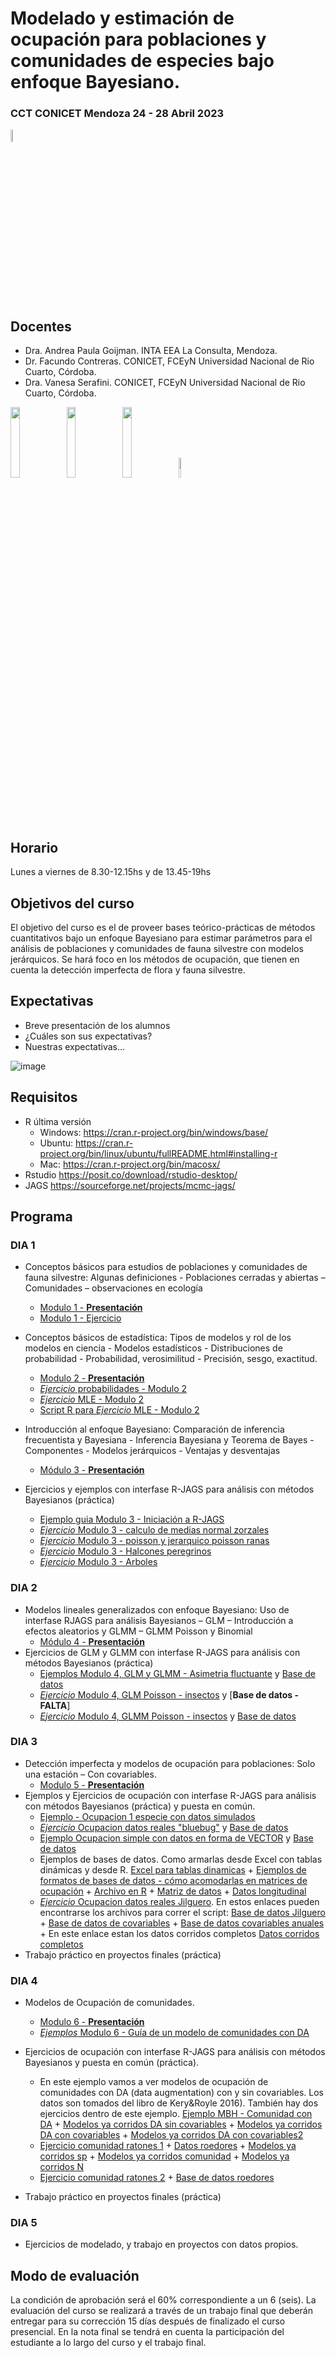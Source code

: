 # Modelado y estimación de ocupación para poblaciones y comunidades de especies bajo enfoque Bayesiano.
### CCT CONICET Mendoza 24 - 28 Abril 2023 
<img src="https://github.com/apgoijman/Curso-Ocupacion23/blob/main/varios/Imagen4.png" width=7% height=7%>


## Docentes
- Dra. Andrea Paula Goijman. INTA EEA La Consulta, Mendoza. 
- Dr. Facundo Contreras. CONICET, FCEyN Universidad Nacional de Rio Cuarto, Córdoba. 
- Dra. Vanesa Serafini. CONICET, FCEyN Universidad Nacional de Rio Cuarto, Córdoba. 

<img src="https://github.com/apgoijman/Curso-Ocupacion23/blob/main/varios/Imagen2.png" width=17% height=17%>    <img src="https://github.com/apgoijman/Curso-Ocupacion23/blob/main/varios/Imagen3.png" width=17% height=17%>   <img src="https://github.com/apgoijman/Curso-Ocupacion23/blob/main/varios/logo_giepco.png" width=17% height=17%>    <img src="https://github.com/apgoijman/Curso-Ocupacion23/blob/main/images.png" width=9% height=9%>

## Horario
Lunes a viernes de 8.30-12.15hs y de 13.45-19hs

## Objetivos del curso
El objetivo del curso es el de proveer bases teórico-prácticas de métodos cuantitativos bajo un enfoque Bayesiano para estimar parámetros para el análisis de poblaciones y comunidades de fauna silvestre con modelos jerárquicos. Se hará foco en los métodos de ocupación, que tienen en cuenta la detección imperfecta de flora y fauna silvestre.

## Expectativas
- Breve presentación de los alumnos
- ¿Cuáles son sus expectativas? 
- Nuestras expectativas...

![image](https://user-images.githubusercontent.com/124918841/222793849-89917531-59a4-4047-93ab-1148d1030d38.png)


## Requisitos
- R última versión
    - Windows: https://cran.r-project.org/bin/windows/base/
     -  Ubuntu: https://cran.r-project.org/bin/linux/ubuntu/fullREADME.html#installing-r
     - Mac: https://cran.r-project.org/bin/macosx/
- Rstudio https://posit.co/download/rstudio-desktop/
- JAGS https://sourceforge.net/projects/mcmc-jags/

## Programa

### DIA 1
- Conceptos básicos para estudios de poblaciones y comunidades de fauna silvestre: Algunas definiciones - Poblaciones cerradas y abiertas – Comunidades – observaciones en ecología
    - [Modulo 1 - **Presentación**](https://github.com/apgoijman/Curso-Ocupacion23/blob/main/Modulo%201_Occupacion2023.pdf)
    - [Modulo 1 - Ejercicio](https://github.com/apgoijman/Curso-Ocupacion23/blob/main/EjerciciosEjemplos/Modulo1-Intro/Modulo%201.R)

- Conceptos básicos de estadística: Tipos de modelos y rol de los modelos en ciencia - Modelos estadísticos - Distribuciones de probabilidad - Probabilidad,
verosimilitud - Precisión, sesgo, exactitud. 
    - [Modulo 2 - **Presentación**](https://github.com/apgoijman/Curso-Ocupacion23/files/10883613/Modulo.2_Occupacion2023.pdf)
    - [*Ejercicio* probabilidades - Modulo 2](https://github.com/apgoijman/Curso-Ocupacion23/blob/main/EjerciciosEjemplos/Modulo2-Probabilidades/Ejercicio1_Modulo2_Probabilidades.R)
    - [*Ejercicio* MLE - Modulo 2](https://github.com/apgoijman/Curso-Ocupacion23/blob/main/EjerciciosEjemplos/Modulo2-Probabilidades/Ejercicio2-Modulo2.pdf)
    - [Script R para *Ejercicio* MLE - Modulo 2](https://github.com/apgoijman/Curso-Ocupacion23/blob/main/EjerciciosEjemplos/Modulo2-Probabilidades/Ejercicio2-Modulo2-LikelihhodBinomial.R)

- Introducción al enfoque Bayesiano: Comparación de inferencia frecuentista y Bayesiana - Inferencia Bayesiana y Teorema de Bayes -Componentes - Modelos jerárquicos - Ventajas y desventajas 
     - [Módulo 3 - **Presentación**](https://github.com/apgoijman/Curso-Ocupacion23/blob/main/Modulo%203_Ocupacion2023.pdf) 
- Ejercicios y ejemplos con interfase R-JAGS para análisis con métodos Bayesianos (práctica) 
    - [Ejemplo guia Modulo 3 - Iniciación a R-JAGS](https://github.com/apgoijman/Curso-Ocupacion23/blob/main/EjerciciosEjemplos/Modulo3-Bayes/Ejemplo%20Modulo3.md)
    - [*Ejercicio* Modulo 3 - calculo de medias normal zorzales](https://github.com/apgoijman/Curso-Ocupacion23/blob/main/EjerciciosEjemplos/Modulo3-Bayes/Ejemplo1-Modulo3-Media.R)
    - [*Ejercicio* Modulo 3 - poisson y jerarquico poisson ranas](https://github.com/apgoijman/Curso-Ocupacion23/blob/main/EjerciciosEjemplos/Modulo3-Bayes/Ejemplo2-Modulo3-Jerarquico.R)
    - [*Ejercicio* Modulo 3 - Halcones peregrinos](https://github.com/apgoijman/Curso-Ocupacion23/blob/main/EjerciciosEjemplos/Modulo3-Bayes/Ejercicio1%20-%20Modulo%203.R)
    - [*Ejercicio* Modulo 3 - Arboles](https://github.com/apgoijman/Curso-Ocupacion23/blob/main/EjerciciosEjemplos/Modulo3-Bayes/Ejercicio2-Modulo%203.R)
 

### DIA 2
- Modelos lineales generalizados con enfoque Bayesiano: Uso de interfase RJAGS para análisis Bayesianos – GLM – Introducción a efectos aleatorios y GLMM – GLMM Poisson y Binomial
    - [Módulo 4 - **Presentación**](https://github.com/apgoijman/Curso-Ocupacion23/blob/main/Modulo%204_Occupacion2023.pdf)
- Ejercicios de GLM y GLMM con interfase R-JAGS para análisis con métodos Bayesianos (práctica) 
    - [Ejemplos Modulo 4, GLM y GLMM - Asimetria fluctuante](https://github.com/apgoijman/Curso-Ocupacion23/blob/main/EjerciciosEjemplos/Modulo4-GLMGLMM/Ejemplo1_Modulo4.R) y [Base de datos](https://github.com/apgoijman/Curso-Ocupacion23/blob/main/EjerciciosEjemplos/Modulo4-GLMGLMM/ejemplo_AF.csv) 
    - [*Ejercicio* Modulo 4, GLM Poisson - insectos](https://github.com/apgoijman/Curso-Ocupacion23/blob/main/EjerciciosEjemplos/Modulo4-GLMGLMM/Ejercicio2_Modulo4_PoissonGLM.R) y [**Base de datos - FALTA**]
    - [*Ejercicio* Modulo 4, GLMM Poisson - insectos](https://github.com/apgoijman/Curso-Ocupacion23/blob/main/EjerciciosEjemplos/Modulo4-GLMGLMM/Ejercicio1_Modulo4_PoissonGLMM.R) y [Base de datos](https://github.com/apgoijman/Curso-Ocupacion23/blob/main/EjerciciosEjemplos/Modulo4-GLMGLMM/Datos_Ejercicio1_Modulo4_PoissonGLMM.csv)

### DIA 3
- Detección imperfecta y modelos de ocupación para poblaciones: Solo una estación – Con covariables.
    - [Modulo 5 - **Presentación**](https://github.com/apgoijman/Curso-Ocupacion23/files/11214935/Modulo.5_Occupacion2023.pdf)
- Ejemplos y Ejercicios de ocupación con interfase R-JAGS para análisis con métodos Bayesianos (práctica) y puesta en común.
    - [Ejemplo - Ocupacion 1 especie con datos simulados](https://github.com/apgoijman/Curso-Ocupacion23/blob/main/EjerciciosEjemplos/Modulo5-OcupacionSimple/Ejemplo1_Modulo5_OcupacionSimple_datos-simulados.R)
    - [*Ejercicio* Ocupacion datos reales "bluebug"](https://github.com/apgoijman/Curso-Ocupacion23/blob/main/EjerciciosEjemplos/Modulo5-OcupacionSimple/Ejercicio1_Modulo5_OcupacionSimple_datos-reales.R) y [Base de datos](https://github.com/apgoijman/Curso-Ocupacion23/blob/main/EjerciciosEjemplos/Modulo5-OcupacionSimple/bluebug.txt)
    - [Ejemplo Ocupacion simple con datos en forma de VECTOR](https://github.com/apgoijman/Curso-Ocupacion23/blob/main/EjerciciosEjemplos/Modulo5-OcupacionSimple/Ejemplo-vector.R) y [Base de datos](https://github.com/apgoijman/Curso-Ocupacion23/blob/main/EjerciciosEjemplos/Modulo5-OcupacionSimple/datos_cm.csv)
   - Ejemplos de bases de datos. Como armarlas desde Excel con tablas dinámicas y desde R. [Excel para tablas dinamicas](https://github.com/apgoijman/Curso-Ocupacion23/blob/main/EjerciciosEjemplos/Modulo5-OcupacionSimple/CAPTURAS_TABLA.xlsx) + [Ejemplos de formatos de bases de datos - cómo acomodarlas en matrices de ocupación](https://github.com/apgoijman/Curso-Ocupacion23/files/10824363/Formatos.de.bases.de.datos.pdf) + [Archivo en R](https://github.com/apgoijman/Curso-Ocupacion23/blob/main/EjerciciosEjemplos/Modulo5-OcupacionSimple/Formatos%20Base%20de%20datos.R) + [Matriz de datos](https://github.com/apgoijman/Curso-Ocupacion23/blob/main/EjerciciosEjemplos/Modulo5-OcupacionSimple/datos_MATRIZ.csv) + [Datos longitudinal](https://github.com/apgoijman/Curso-Ocupacion23/blob/main/EjerciciosEjemplos/Modulo5-OcupacionSimple/datos_LONG_COMPLETOS.csv)
    - [*Ejercicio* Ocupacion datos reales Jilguero](https://github.com/apgoijman/Curso-Ocupacion23/blob/main/EjerciciosEjemplos/Modulo5-OcupacionSimple/Ejercicio-Modulo5-OcupacionSICLFA.R). En estos enlaces pueden encontrarse los archivos para correr el script: [Base de datos Jilguero](https://github.com/apgoijman/Curso-Ocupacion23/blob/main/EjerciciosEjemplos/Modulo5-OcupacionSimple/SICFLA.csv) + [Base de datos de covariables](https://github.com/apgoijman/Curso-Ocupacion23/blob/main/EjerciciosEjemplos/Modulo5-OcupacionSimple/Cova_sicfla.csv) + [Base de datos covariables anuales](https://github.com/apgoijman/Curso-Ocupacion23/blob/main/EjerciciosEjemplos/Modulo5-OcupacionSimple/Cova_sicflayear.csv) + En este enlace estan los datos corridos completos [Datos corridos completos](https://github.com/apgoijman/Curso-Ocupacion23/blob/main/EjerciciosEjemplos/Modulo5-OcupacionSimple/SICFLA.rda)
- Trabajo práctico en proyectos finales (práctica)


### DIA 4
- Modelos de Ocupación de comunidades.
    - [Modulo 6 - **Presentación**](https://github.com/apgoijman/Curso-Ocupacion23/files/11254905/Modulo.6_Occupacion2023.pdf)
    - [*Ejemplos* Modulo 6 - Guía de un modelo de comunidades con DA](https://github.com/apgoijman/Curso-Ocupacion23/blob/main/EjerciciosEjemplos/Modulo6-OcupacionComunidad/Ejemplo%20Modulo%206.md)
    
- Ejercicios de ocupación con interfase R-JAGS para análisis con métodos Bayesianos y puesta en común (práctica).
    - En este ejemplo vamos a ver modelos de ocupación de comunidades con DA (data augmentation) con y sin covariables. Los datos son tomados del libro de Kery&Royle 2016). También hay dos ejercicios dentro de este ejemplo. [Ejemplo MBH - Comunidad con DA](https://github.com/apgoijman/Curso-Ocupacion23/blob/main/EjerciciosEjemplos/Modulo6-OcupacionComunidad/Modulo%206%20-%20Comunidad%20I%20-%20MHB%20Bird%20survey.R) + [Modelos ya corridos DA sin covariables](https://github.com/apgoijman/Curso-Ocupacion23/blob/main/EjerciciosEjemplos/Modulo6-OcupacionComunidad/outDA.rda) + [Modelos ya corridos DA con covariables](https://github.com/apgoijman/Curso-Ocupacion23/blob/main/EjerciciosEjemplos/Modulo6-OcupacionComunidad/outDAcov.rda) + [Modelos ya corridos DA con covariables2](https://github.com/apgoijman/Curso-Ocupacion23/blob/main/EjerciciosEjemplos/Modulo6-OcupacionComunidad/outDAcov2.rda) 
    - [Ejercicio comunidad ratones 1](https://github.com/apgoijman/Curso-Ocupacion23/blob/main/EjerciciosEjemplos/Modulo6-OcupacionComunidad/Modulo%206%20-%20Ejercicio%20Comunidad%20Roedores1.R) + [Datos roedores](https://github.com/apgoijman/Curso-Ocupacion23/blob/main/EjerciciosEjemplos/Modulo6-OcupacionComunidad/Roedores.RData) + [Modelos ya corridos sp](https://github.com/apgoijman/Curso-Ocupacion23/blob/main/EjerciciosEjemplos/Modulo6-OcupacionComunidad/roedsp.rda) + [Modelos ya corridos comunidad](https://github.com/apgoijman/Curso-Ocupacion23/blob/main/EjerciciosEjemplos/Modulo6-OcupacionComunidad/roedcomu.rda) + [Modelos ya corridos N](https://github.com/apgoijman/Curso-Ocupacion23/blob/main/EjerciciosEjemplos/Modulo6-OcupacionComunidad/roedN.rda)
    - [Ejercicio comunidad ratones 2](https://github.com/apgoijman/Curso-Ocupacion23/blob/main/EjerciciosEjemplos/Modulo6-OcupacionComunidad/Ejercicio_ratones-Modulo6.R) + [Base de datos roedores](https://github.com/apgoijman/Curso-Ocupacion23/blob/main/EjerciciosEjemplos/Modulo6-OcupacionComunidad/datos_roedores.csv)
- Trabajo práctico en proyectos finales (práctica)

### DIA 5
- Ejercicios de modelado, y trabajo en proyectos con datos propios.


## Modo de evaluación
La condición de aprobación será el 60% correspondiente a un 6 (seis). La evaluación del curso se realizará a través de un trabajo final que deberán entregar para su corrección 15 días después de finalizado el curso presencial. En la nota final se tendrá en cuenta la participación del estudiante a lo largo del curso y el trabajo final.

